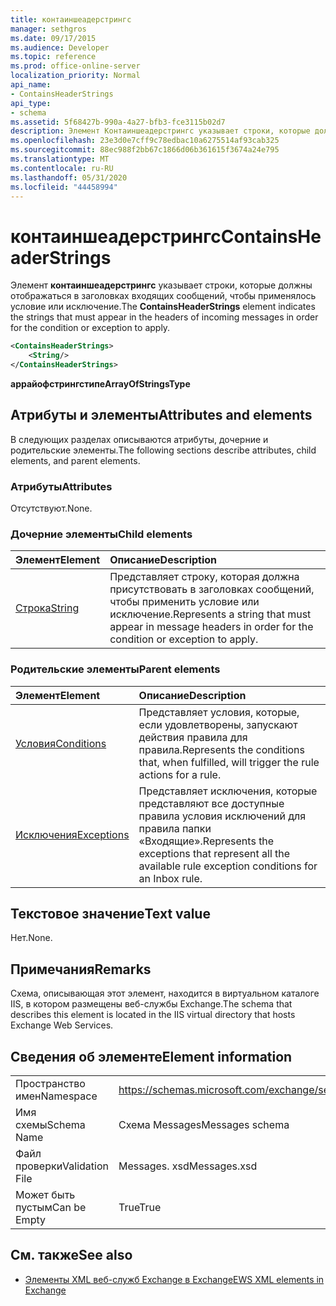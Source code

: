 ```yaml
---
title: контаиншеадерстрингс
manager: sethgros
ms.date: 09/17/2015
ms.audience: Developer
ms.topic: reference
ms.prod: office-online-server
localization_priority: Normal
api_name:
- ContainsHeaderStrings
api_type:
- schema
ms.assetid: 5f68427b-990a-4a27-bfb3-fce3115b02d7
description: Элемент Контаиншеадерстрингс указывает строки, которые должны отображаться в заголовках входящих сообщений, чтобы применялось условие или исключение.
ms.openlocfilehash: 23e3d0e7cff9c78edbac10a6275514af93cab325
ms.sourcegitcommit: 88ec988f2bb67c1866d06b361615f3674a24e795
ms.translationtype: MT
ms.contentlocale: ru-RU
ms.lasthandoff: 05/31/2020
ms.locfileid: "44458994"
---
```

# <a name="containsheaderstrings"></a><span data-ttu-id="d17ed-103">контаиншеадерстрингс</span><span class="sxs-lookup"><span data-stu-id="d17ed-103">ContainsHeaderStrings</span></span>

<span data-ttu-id="d17ed-104">Элемент **контаиншеадерстрингс** указывает строки, которые должны отображаться в заголовках входящих сообщений, чтобы применялось условие или исключение.</span><span class="sxs-lookup"><span data-stu-id="d17ed-104">The **ContainsHeaderStrings** element indicates the strings that must appear in the headers of incoming messages in order for the condition or exception to apply.</span></span> 
  
```XML
<ContainsHeaderStrings>
    <String/>
</ContainsHeaderStrings>
```

 <span data-ttu-id="d17ed-105">**аррайофстрингстипе**</span><span class="sxs-lookup"><span data-stu-id="d17ed-105">**ArrayOfStringsType**</span></span>
## <a name="attributes-and-elements"></a><span data-ttu-id="d17ed-106">Атрибуты и элементы</span><span class="sxs-lookup"><span data-stu-id="d17ed-106">Attributes and elements</span></span>

<span data-ttu-id="d17ed-107">В следующих разделах описываются атрибуты, дочерние и родительские элементы.</span><span class="sxs-lookup"><span data-stu-id="d17ed-107">The following sections describe attributes, child elements, and parent elements.</span></span>
  
### <a name="attributes"></a><span data-ttu-id="d17ed-108">Атрибуты</span><span class="sxs-lookup"><span data-stu-id="d17ed-108">Attributes</span></span>

<span data-ttu-id="d17ed-109">Отсутствуют.</span><span class="sxs-lookup"><span data-stu-id="d17ed-109">None.</span></span>
  
### <a name="child-elements"></a><span data-ttu-id="d17ed-110">Дочерние элементы</span><span class="sxs-lookup"><span data-stu-id="d17ed-110">Child elements</span></span>

|<span data-ttu-id="d17ed-111">**Элемент**</span><span class="sxs-lookup"><span data-stu-id="d17ed-111">**Element**</span></span>|<span data-ttu-id="d17ed-112">**Описание**</span><span class="sxs-lookup"><span data-stu-id="d17ed-112">**Description**</span></span>|
|:-----|:-----|
|[<span data-ttu-id="d17ed-113">Строка</span><span class="sxs-lookup"><span data-stu-id="d17ed-113">String</span></span>](string.md) <br/> |<span data-ttu-id="d17ed-114">Представляет строку, которая должна присутствовать в заголовках сообщений, чтобы применить условие или исключение.</span><span class="sxs-lookup"><span data-stu-id="d17ed-114">Represents a string that must appear in message headers in order for the condition or exception to apply.</span></span>  <br/> |
   
### <a name="parent-elements"></a><span data-ttu-id="d17ed-115">Родительские элементы</span><span class="sxs-lookup"><span data-stu-id="d17ed-115">Parent elements</span></span>

|<span data-ttu-id="d17ed-116">**Элемент**</span><span class="sxs-lookup"><span data-stu-id="d17ed-116">**Element**</span></span>|<span data-ttu-id="d17ed-117">**Описание**</span><span class="sxs-lookup"><span data-stu-id="d17ed-117">**Description**</span></span>|
|:-----|:-----|
|[<span data-ttu-id="d17ed-118">Условия</span><span class="sxs-lookup"><span data-stu-id="d17ed-118">Conditions</span></span>](conditions.md) <br/> |<span data-ttu-id="d17ed-119">Представляет условия, которые, если удовлетворены, запускают действия правила для правила.</span><span class="sxs-lookup"><span data-stu-id="d17ed-119">Represents the conditions that, when fulfilled, will trigger the rule actions for a rule.</span></span>  <br/> |
|[<span data-ttu-id="d17ed-120">Исключения</span><span class="sxs-lookup"><span data-stu-id="d17ed-120">Exceptions</span></span>](exceptions.md) <br/> |<span data-ttu-id="d17ed-121">Представляет исключения, которые представляют все доступные правила условия исключений для правила папки «Входящие».</span><span class="sxs-lookup"><span data-stu-id="d17ed-121">Represents the exceptions that represent all the available rule exception conditions for an Inbox rule.</span></span>  <br/> |
   
## <a name="text-value"></a><span data-ttu-id="d17ed-122">Текстовое значение</span><span class="sxs-lookup"><span data-stu-id="d17ed-122">Text value</span></span>

<span data-ttu-id="d17ed-123">Нет.</span><span class="sxs-lookup"><span data-stu-id="d17ed-123">None.</span></span>
  
## <a name="remarks"></a><span data-ttu-id="d17ed-124">Примечания</span><span class="sxs-lookup"><span data-stu-id="d17ed-124">Remarks</span></span>

<span data-ttu-id="d17ed-125">Схема, описывающая этот элемент, находится в виртуальном каталоге IIS, в котором размещены веб-службы Exchange.</span><span class="sxs-lookup"><span data-stu-id="d17ed-125">The schema that describes this element is located in the IIS virtual directory that hosts Exchange Web Services.</span></span>
  
## <a name="element-information"></a><span data-ttu-id="d17ed-126">Сведения об элементе</span><span class="sxs-lookup"><span data-stu-id="d17ed-126">Element information</span></span>

|||
|:-----|:-----|
|<span data-ttu-id="d17ed-127">Пространство имен</span><span class="sxs-lookup"><span data-stu-id="d17ed-127">Namespace</span></span>  <br/> |https://schemas.microsoft.com/exchange/services/2006/messages  <br/> |
|<span data-ttu-id="d17ed-128">Имя схемы</span><span class="sxs-lookup"><span data-stu-id="d17ed-128">Schema Name</span></span>  <br/> |<span data-ttu-id="d17ed-129">Схема Messages</span><span class="sxs-lookup"><span data-stu-id="d17ed-129">Messages schema</span></span>  <br/> |
|<span data-ttu-id="d17ed-130">Файл проверки</span><span class="sxs-lookup"><span data-stu-id="d17ed-130">Validation File</span></span>  <br/> |<span data-ttu-id="d17ed-131">Messages. xsd</span><span class="sxs-lookup"><span data-stu-id="d17ed-131">Messages.xsd</span></span>  <br/> |
|<span data-ttu-id="d17ed-132">Может быть пустым</span><span class="sxs-lookup"><span data-stu-id="d17ed-132">Can be Empty</span></span>  <br/> |<span data-ttu-id="d17ed-133">True</span><span class="sxs-lookup"><span data-stu-id="d17ed-133">True</span></span>  <br/> |
   
## <a name="see-also"></a><span data-ttu-id="d17ed-134">См. также</span><span class="sxs-lookup"><span data-stu-id="d17ed-134">See also</span></span>



- [<span data-ttu-id="d17ed-135">Элементы XML веб-служб Exchange в Exchange</span><span class="sxs-lookup"><span data-stu-id="d17ed-135">EWS XML elements in Exchange</span></span>](ews-xml-elements-in-exchange.md)

